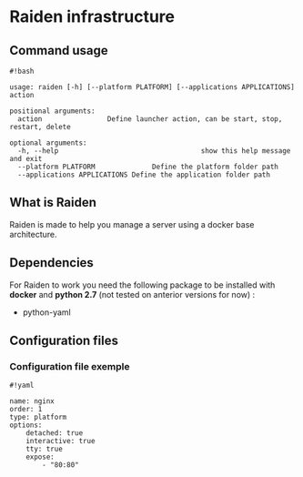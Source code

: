 # Raiden infrastructure #

## Command usage ##
```
#!bash

usage: raiden [-h] [--platform PLATFORM] [--applications APPLICATIONS] action

positional arguments:
  action                Define launcher action, can be start, stop, restart, delete

optional arguments:
  -h, --help                                   show this help message and exit
  --platform PLATFORM              Define the platform folder path
  --applications APPLICATIONS Define the application folder path
```

## What is Raiden ##
Raiden is made to help you manage a server using a docker base architecture.

## Dependencies ##
For Raiden to work you need the following package to be installed with **docker** and **python 2.7** (not tested on anterior versions for now) :

* python-yaml

## Configuration files ##

### Configuration file exemple ###


```
#!yaml

name: nginx
order: 1
type: platform
options:
    detached: true
    interactive: true
    tty: true
    expose:
        - "80:80"
```